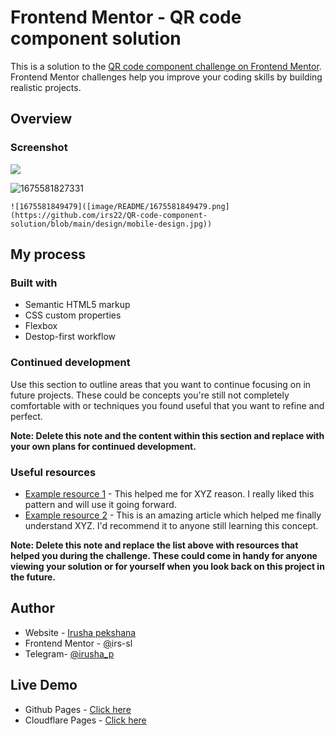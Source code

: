 # Frontend Mentor - QR code component solution

This is a solution to the [QR code component challenge on Frontend Mentor](https://www.frontendmentor.io/challenges/qr-code-component-iux_sIO_H). Frontend Mentor challenges help you improve your coding skills by building realistic projects.


## Overview

### Screenshot

![](./screenshot.jpg)

![1675581827331]([image/README/1675581827331.png](https://github.com/irs22/QR-code-component-solution/blob/main/design/desktop-design.jpg))

    ![1675581849479]([image/README/1675581849479.png](https://github.com/irs22/QR-code-component-solution/blob/main/design/mobile-design.jpg))

## My process

### Built with

- Semantic HTML5 markup
- CSS custom properties
- Flexbox
- Destop-first workflow

### Continued development

Use this section to outline areas that you want to continue focusing on in future projects. These could be concepts you're still not completely comfortable with or techniques you found useful that you want to refine and perfect.

**Note: Delete this note and the content within this section and replace with your own plans for continued development.**

### Useful resources

- [Example resource 1](https://www.example.com) - This helped me for XYZ reason. I really liked this pattern and will use it going forward.
- [Example resource 2](https://www.example.com) - This is an amazing article which helped me finally understand XYZ. I'd recommend it to anyone still learning this concept.

**Note: Delete this note and replace the list above with resources that helped you during the challenge. These could come in handy for anyone viewing your solution or for yourself when you look back on this project in the future.**

## Author

- Website - [Irusha pekshana](http://irusha.ml)
- Frontend Mentor - [@](https://www.frontendmentor.io/profile/irs-sl)irs-sl
- Telegram- [@irusha_p](https://t.me/irusha_p)

## Live Demo

* Github Pages - [Click here](https://irs22.github.io/QR-code-component-solution/)
* Cloudflare Pages - [Click here](https://qr-code-component-solution.pages.dev/)
